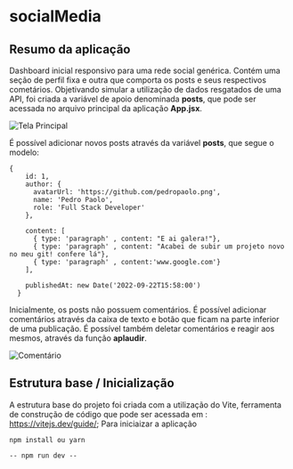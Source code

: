 # socialMedia
## Resumo da aplicação

Dashboard inicial responsivo para uma rede social genérica. Contém uma seção de perfil fixa e outra que comporta os posts e seus respectivos cometários. Objetivando simular a utilização de dados resgatados de uma API, foi criada a variável de apoio denominada **posts**, que pode ser acessada no arquivo principal da aplicação **App.jsx**.

<img src="../socialFeed/src/assets/dashboard.PNG" alt="Tela Principal"/>

É possível adicionar novos posts através da variável **posts**, que segue o modelo:

```
{
    id: 1,
    author: {
      avatarUrl: 'https://github.com/pedropaolo.png',
      name: 'Pedro Paolo', 
      role: 'Full Stack Developer'
    },

    content: [
      { type: 'paragraph' , content: "E ai galera!"},
      { type: 'paragraph' , content: "Acabei de subir um projeto novo no meu git! confere lá"},
      { type: 'paragraph' , content:'www.google.com'}
    ],

    publishedAt: new Date('2022-09-22T15:58:00')
  } 
```

Inicialmente, os posts não possuem comentários. É possível adicionar comentários através da caixa de texto e botão que ficam na parte inferior de uma publicação. É possível também deletar comentários e reagir aos mesmos, através da função **aplaudir**.

<img src="../socialFeed/src/assets/comment.PNG" alt="Comentário"/>



## Estrutura base / Inicialização

A estrutura base do projeto foi criada com a utilização do Vite, ferramenta de construção de código que pode ser acessada em : https://vitejs.dev/guide/; Para iniciaizar a aplicação

```
npm install ou yarn
```

```
-- npm run dev --
```


